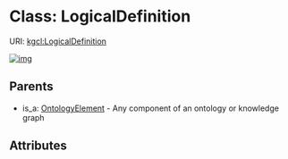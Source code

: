 
# Class: LogicalDefinition




URI: [kgcl:LogicalDefinition](http://w3id.org/kgcl/LogicalDefinition)


[![img](https://yuml.me/diagram/nofunky;dir:TB/class/[OntologyElement],[OntologyElement]^-[LogicalDefinition])](https://yuml.me/diagram/nofunky;dir:TB/class/[OntologyElement],[OntologyElement]^-[LogicalDefinition])

## Parents

 *  is_a: [OntologyElement](OntologyElement.md) - Any component of an ontology or knowledge graph

## Attributes

